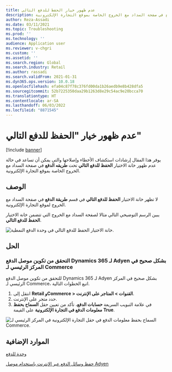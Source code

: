 ```yaml
---
title: عدم ظهور خيار الحفظ للدفع التالي
description: يوفر هذا المقال إرشادات استكشاف الأخطاء وإصلاحها والتي يمكن أن تساعد في حالة عدم ظهور خانة الاختيار الحفظ للدفع التالي تحت طريقه الدفع في صفحة السداد مع الخروج الخاصة بموقع التجارة الإلكترونية.
author: Reza-Assadi
ms.date: 03/11/2021
ms.topic: Troubleshooting
ms.prod: ''
ms.technology: ''
audience: Application user
ms.reviewer: v-chgri
ms.custom: ''
ms.assetid: ''
ms.search.region: Global
ms.search.industry: Retail
ms.author: rassadi
ms.search.validFrom: 2021-01-31
ms.dyn365.ops.version: 10.0.18
ms.openlocfilehash: efa04c87f78c376fd00da1b26aedb9e8b428dfa5
ms.sourcegitcommit: 52b7225350daa29b1263d8e29c54ac9e20bcca70
ms.translationtype: HT
ms.contentlocale: ar-SA
ms.lasthandoff: 06/03/2022
ms.locfileid: "8871545"
---
```

# <a name="save-for-my-next-payment-option-doesnt-appear"></a>عدم ظهور خيار "الحفظ للدفع التالي"

[!include [banner](../../includes/banner.md)]

يوفر هذا المقال إرشادات استكشاف الأخطاء وإصلاحها والتي يمكن أن تساعد في حالة عدم ظهور خانة الاختيار **الحفظ للدفع التالي** تحت **طريقه الدفع** في صفحة السداد مع الخروج الخاصة بموقع التجارة الإلكترونية.

## <a name="description"></a>الوصف

لا تظهر خانة الاختيار **الحفظ للدفع التالي** في قسم **طريقة الدفع** في صفحة السداد مع الخروج لموقع التجارة الإلكترونية.

يبين الرسم التوضيحي التالي مثالا لصفحة السداد مع الخروج التي تتضمن خانة الاختيار **الحفظ للدفع التالي**.

![خانة الاختيار الحفظ للدفع التالي في وحدة الدفع النمطية.](media/payment-module-save-payment.jpg)

## <a name="resolution"></a>الحل

### <a name="verify-that-the-dynamics-365-payment-connector-for-adyen-is-correctly-configured-in-commerce-headquarters"></a>التحقق من تكوين موصل الدفع Dynamics 365 لـ Adyen بشكل صحيح في المركز الرئيسي لـ Commerce

للتحقق من تكوين موصل الدفع Dynamics 365 لـ Adyen بشكل صحيح في المركز الرئيسي لـ Commerce، اتبع الخطوات التالية.

1. انتقل إلى **Retail وCommerce \> القنوات \> المتاجر على الإنترنت**.
1. حدد متجر على الإنترنت.
1. في علامة التبويب السريعة **حسابات الدفع**، تأكد من تعيين حقل **السماح بحفظ معلومات الدفع في التجارة الإلكترونية** على القيمة **True**.

![السماح بحفظ معلومات الدفع في حقل التجارة الإلكترونية في المركز الرئيسي لـ Commerce.](media/payment-connector-save-payment.jpg)

## <a name="additional-resources"></a>الموارد الإضافية

[وحدة للدفع](../payment-module.md)

[حفظ وسائل الدفع عبر الإنترنت باستخدام موصل Adyen](../dev-itpro/adyen-connector-listPI.md)
